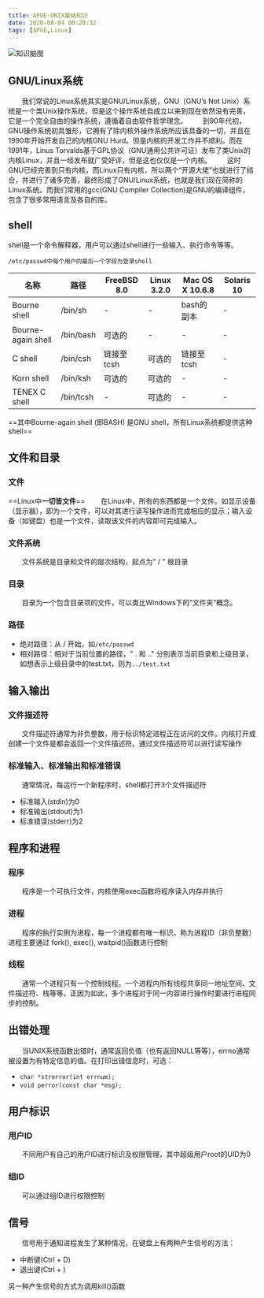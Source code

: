 ```yaml
---
title: APUE-UNIX基础知识
date: 2020-08-04 00:20:32
tags: [APUE,Linux]
---
```


![知识脑图](https://cdn.jsdelivr.net/gh/Creeper-boom/cdn/img/markdown/UNIX基础知识.png)

## GNU/Linux系统
&emsp;&emsp;我们常说的Linux系统其实是GNU/Linux系统，GNU（GNU’s Not Unix）系统是一个类Unix操作系统，但是这个操作系统自成立以来到现在依然没有完善，它是一个完全自由的操作系统，遵循着自由软件哲学理念。
&emsp;&emsp;到90年代初，GNU操作系统初具雏形，它拥有了除内核外操作系统所应该具备的一切，并且在1990年开始开发自己的内核GNU Hurd。但是内核的开发工作并不顺利。而在1991年，Linus Torvalds基于GPL协议（GNU通用公共许可证）发布了类Unix的内核Linux，并且一经发布就广受好评，但是这也仅仅是一个内核。
&emsp;&emsp;这时GNU已经完善到只有内核，而Linux只有内核，所以两个“开源大佬”也就进行了结合，并进行了诸多完善，最终形成了GNU/Linux系统，也就是我们现在简称的Linux系统。而我们常用的gcc(GNU Compiler Collection)是GNU的编译组件，包含了很多常用语言及各自的库。

## shell
shell是一个命令解释器，用户可以通过shell进行一些输入、执行命令等等。

	/etc/passwd中每个用户的最后一个字段为登录shell

| 名称               | 路径      | FreeBSD 8.0 | Linux 3.2.0 | Mac OS X 10.6.8 | Solaris 10 |
| ------------------ | --------- | ----------- | ----------- | --------------- | ---------- |
| Bourne shell       | /bin/sh   | -           | -           | bash的副本      | -          |
| Bourne-again shell | /bin/bash | 可选的      | -           | -               | -          |
| C shell            | /bin/csh  | 链接至tcsh  | 可选的      | 链接至tcsh      | -          |
| Korn shell         | /bin/ksh  | 可选的      | 可选的      | -               | -          |
| TENEX C shell      | /bin/tcsh | -           | 可选的      | -               | -          |

==其中Bourne-again shell (即BASH) 是GNU shell，所有Linux系统都提供这种shell==

## 文件和目录

### 文件
==Linux中**一切皆文件**== 
&emsp;&emsp;在Linux中，所有的东西都是一个文件。如显示设备（显示器），即为一个文件，可以对其进行读写操作进而完成相应的显示；输入设备（如键盘）也是一个文件，读取该文件的内容即可完成输入。


### 文件系统
&emsp;&emsp;文件系统是目录和文件的层次结构，起点为" / " 根目录

### 目录
&emsp;&emsp;目录为一个包含目录项的文件，可以类比Windows下的”文件夹“概念。

### 路径
- 绝对路径：从 / 开始，如`/etc/passwd`
- 相对路径：相对于当前位置的路径，" . 和 .." 分别表示当前目录和上级目录，如想表示上级目录中的test.txt，则为`../test.txt`

## 输入输出

### 文件描述符
&emsp;&emsp;文件描述符通常为非负整数，用于标识特定进程正在访问的文件。内核打开或创建一个文件是都会返回一个文件描述符。通过文件描述符可以进行读写操作

### 标准输入、标准输出和标准错误
&emsp;&emsp;通常情况，每运行一个新程序时，shell都打开3个文件描述符
- 标准输入(stdin)为0
- 标准输出(stdout)为1
- 标准错误(stderr)为2

## 程序和进程

### 程序
&emsp;&emsp;程序是一个可执行文件，内核使用exec函数将程序读入内存并执行

### 进程
&emsp;&emsp;程序的执行实例为进程，每一个进程都有唯一标识，称为进程ID（非负整数）
进程主要通过 fork(), exec(), waitpid()函数进行控制

### 线程
&emsp;&emsp;通常一个进程只有一个控制线程。一个进程内所有线程共享同一地址空间、文件描述符、栈等等。正因为如此，多个进程对于同一内容进行操作时要进行进程同步的控制。

## 出错处理

&emsp;&emsp;当UNIX系统函数出错时，通常返回负值（也有返回NULL等等），errno通常被设置为有特定信息的值。在打印出错信息时，可选：
- `char *strerror(int errnum);`
- `void perror(const char *msg);`

## 用户标识

### 用户ID
&emsp;&emsp;不同用户有自己的用户ID进行标识及权限管理，其中超级用户root的UID为0

### 组ID
&emsp;&emsp;可以通过组ID进行权限控制

## 信号
&emsp;&emsp;信号用于通知进程发生了某种情况，在键盘上有两种产生信号的方法：
- 中断键(Ctrl + D)
- 退出键(Ctrl + \)

另一种产生信号的方式为调用kill()函数



